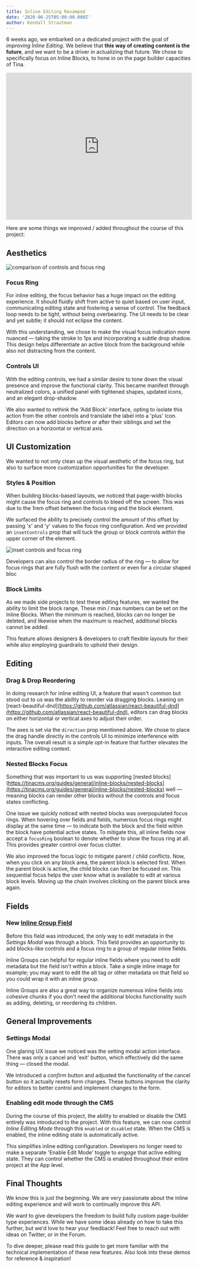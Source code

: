 ```yaml
---
title: Inline Editing Revamped
date: '2020-06-25T05:00:00.000Z'
author: Kendall Strautman
---
```


6 weeks ago, we embarked on a dedicated project with the goal of _improving Inline Editing_. We believe that **this way of creating content is the future**, and we want to be a driver in actualizing that future. We chose to specifically focus on Inline Blocks, to hone in on the page builder capacities of Tina.

<iframe width="100%" height="398" src="https://www.youtube.com/embed/4qGz0cP_DSA" frameborder="0" allow="accelerometer; autoplay; encrypted-media; gyroscope; picture-in-picture" allowfullscreen></iframe>

Here are some things we improved / added throughout the course of this project:

## Aesthetics

![comparison of controls and focus ring]()

### Focus Ring

For inline editing, the focus behavior has a huge impact on the editing experience. It should fluidly shift from active to quiet based on user input, communicating editing state and fostering a sense of control. The feedback loop needs to be tight, without being overbearing. The UI needs to be clear and yet subtle; it should not eclipse the content.

With this understanding, we chose to make the visual focus indication more nuanced — taking the stroke to 1px and incorporating a subtle drop shadow. This design helps differentiate an active block from the background while also not distracting from the content.

### Controls UI

With the editing controls, we had a similar desire to tone down the visual presence and improve the functional clarity. This became manifest through neutralized colors, a unified panel with tightened shapes, updated icons, and an elegant drop-shadow.

We also wanted to rethink the 'Add Block' interface, opting to isolate this action from the other controls and translate the label into a 'plus' icon. Editors can now add blocks before or after their siblings and set the direction on a horizontal or vertical axis.

## UI Customization

We wanted to not only clean up the visual aesthetic of the focus ring, but also to surface more customization opportunities for the developer.

### Styles & Position

When building blocks-based layouts, we noticed that page-width blocks might cause the focus ring and controls to bleed off the screen. This was due to the 1rem offset between the focus ring and the block element.

We surfaced the ability to precisely control the amount of this offset by passing 'x' and 'y' values to the focus ring configuration. And we provided an `insetControls` prop that will tuck the group or block controls _within_ the upper corner of the element.

![inset controls and focus ring]()

Developers can also control the border radius of the ring — to allow for focus rings that are fully flush with the content or even for a circular shaped bloc

### Block Limits

As we made side projects to test these editing features, we wanted the ability to limit the block range. These min / max numbers can be set on the Inline Blocks. When the minimum is reached, blocks can no longer be deleted, and likewise when the maximum is reached, additional blocks cannot be added.

This feature allows designers & developers to craft flexible layouts for their while also employing guardrails to uphold their design.

## Editing

### Drag & Drop Reordering

In doing research for inline editing UI, a feature that wasn't common but stood out to us was the ability to reorder via dragging blocks. Leaning on [react-beautiful-dnd](https://github.com/atlassian/react-beautiful-dnd](https://github.com/atlassian/react-beautiful-dnd), editors can drag blocks on either horizontal or vertical axes to adjust their order.

The axes is set via the `direction` prop mentioned above. We chose to place the drag handle directly in the controls UI to minimize interference with inputs. The overall result is a simple opt-in feature that further elevates the interactive editing context.

### Nested Blocks Focus

Something that was important to us was supporting [nested blocks](https://tinacms.org/guides/general/inline-blocks/nested-blocks](https://tinacms.org/guides/general/inline-blocks/nested-blocks) well — meaning blocks can render other blocks without the controls and focus states conflicting.

One issue we quickly noticed with nested blocks was overpopulated focus rings. When hovering over fields and fields, numerous focus rings might display at the same time — to indicate both the block and the field within the block have potential active states. To mitigate this, all inline fields now accept a `focusRing` boolean to denote whether to show the focus ring at all. This provides greater control over focus clutter.

We also improved the focus logic to mitigate parent / child conflicts. Now, when you click on any block area, the parent block is selected first. When the parent block is active, the child blocks can then be focused on. This sequential focus helps the user know what is available to edit at various block levels. Moving up the chain involves clicking on the parent block area again.

## Fields

### New [Inline Group Field](https://tinacms.org/docs/inline-editing/inline-group)

Before this field was introduced, the only way to edit metadata in the _Settings Modal_ was through a block. This field provides an opportunity to add blocks-like controls and a focus ring to a group of regular inline fields.

Inline Groups can helpful for regular inline fields where you need to edit metadata but the field isn't within a block. Take a single inline image for example; you may want to edit the alt tag or other metadata on that field so you could wrap it with an inline group.

Inline Groups are also a great way to organize numerous inline fields into cohesive chunks if you don't need the additional blocks functionality such as adding, deleting, or reordering its children.

## General Improvements

### Settings Modal

One glaring UX issue we noticed was the setting modal action interface. There was only a cancel and 'exit' button, which effectively did the same thing — closed the modal.

We introduced a _confirm_ button and adjusted the functionality of the cancel button so it actually resets form changes. These buttons improve the clarity for editors to better control and implement changes to the form.

### Enabling edit mode through the CMS

During the course of this project, the ability to enabled or disable the CMS entirely was introduced to the project. With this feature, we can now control _Inline Editing Mode_ through this `enabled` or `disabled` state. When the CMS is enabled, the inline editing state is automatically active.

This simplifies inline editing configuration. Developers no longer need to make a separate 'Enable Edit Mode' toggle to _engage_ that active editing state. They can control whether the CMS is enabled throughout their entire project at the App level.

## Final Thoughts

We know this is just the beginning. We are very passionate about the inline editing experience and will work to continually improve this API.

We want to give developers the freedom to build fully custom page-builder type experiences. While we have some ideas already on how to take this further, but we'd love to hear your feedback! Feel free to reach out with ideas on Twitter, or in the Forum.

To dive deeper, please read this guide to get more familiar with the technical implementation of these new features. Also look into these demos for reference & inspiration!

